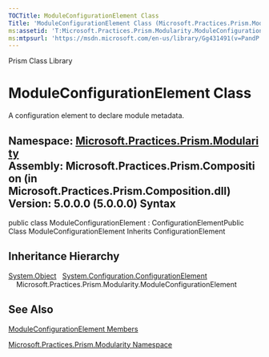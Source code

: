 ```yaml
---
TOCTitle: ModuleConfigurationElement Class
Title: 'ModuleConfigurationElement Class (Microsoft.Practices.Prism.Modularity)'
ms:assetid: 'T:Microsoft.Practices.Prism.Modularity.ModuleConfigurationElement'
ms:mtpsurl: 'https://msdn.microsoft.com/en-us/library/Gg431491(v=PandP.50)'
---
```


Prism Class Library

ModuleConfigurationElement Class
================================

A configuration element to declare module metadata.

**Namespace:** [Microsoft.Practices.Prism.Modularity](https://msdn.microsoft.com/n:microsoft.practices.prism.modularity)
**Assembly:** Microsoft.Practices.Prism.Composition (in Microsoft.Practices.Prism.Composition.dll) Version: 5.0.0.0 (5.0.0.0)
Syntax
------

<span id="syntaxToggle"></span>public class ModuleConfigurationElement : ConfigurationElementPublic Class ModuleConfigurationElement Inherits ConfigurationElement

Inheritance Hierarchy
---------------------

<span id="familyToggle"></span>[System.Object](http://msdn2.microsoft.com/en-us/library/e5kfa45b)
  [System.Configuration.ConfigurationElement](http://msdn2.microsoft.com/en-us/library/kyx77cz3)
    Microsoft.Practices.Prism.Modularity.ModuleConfigurationElement

See Also
--------


[ModuleConfigurationElement Members](https://msdn.microsoft.com/allmembers.t:microsoft.practices.prism.modularity.moduleconfigurationelement)

[Microsoft.Practices.Prism.Modularity Namespace](https://msdn.microsoft.com/n:microsoft.practices.prism.modularity)
